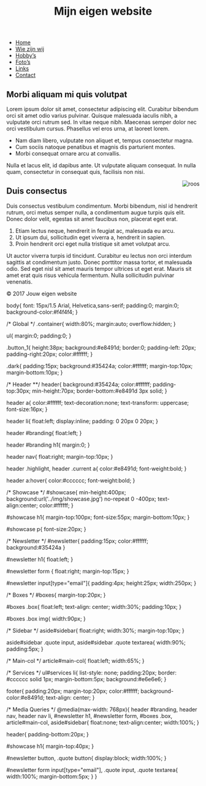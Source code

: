 <!DOCTYPE html>

<html lang="nl">

<head>
<title>De titel van je webpagina</title>
<meta charset="utf-8">
<meta name="description" content="beschrijving van je webpagina">
<meta name="viewport" content="initial-scale=1.0, width=device-width">
<link rel="stylesheet" href="basis.css" type="text/css" media="screen">
<script type="text/javascript" src="https://cdnjs.cloudflare.com/ajax/libs/respond.js/1.4.2/respond.min.js"></script>
</head>

<body>

<header><h1>Mijn eigen website</h1></header>

<nav>
<ul>
<li><a href="index.html">Home</a></li>
<li><a href="wiezijnwij.html">Wie zijn wij</a></li>
<li><a href="hobbys.html">Hobby’s</a></li>
<li><a href="fotos.html">Foto’s</a></li>
<li><a href="links.html">Links</a></li>
<li><a href="contact.html">Contact</a></li>
</ul>
</nav>

<article>

<h1>Morbi aliquam mi quis volutpat</h1>
<p>Lorem ipsum dolor sit amet, consectetur adipiscing elit. Curabitur bibendum orci sit amet odio varius pulvinar. Quisque malesuada iaculis nibh, a vulputate orci rutrum sed. In vitae neque nibh. Maecenas semper dolor nec orci vestibulum cursus. Phasellus vel eros urna, at laoreet lorem.</p>

<ul>
<li>Nam diam libero, vulputate non aliquet et, tempus consectetur magna.</li>
<li>Cum sociis natoque penatibus et magnis dis parturient montes.</li>
<li>Morbi consequat ornare arcu at convallis.</li>
</ul>

<p>Nulla et lacus elit, id dapibus ante. Ut vulputate aliquam consequat. In nulla quam, consectetur in consequat quis, facilisis non nisi.</p>

<img alt="roos" src="http://www.mijn-eigen-website.nl/images/roos.gif" style="float: right;">
<h2>Duis consectus</h2>
<p>Duis consectus vestibulum condimentum. Morbi bibendum, nisl id hendrerit rutrum, orci metus semper nulla, a condimentum augue turpis quis elit. Donec dolor velit, egestas sit amet faucibus non, placerat eget erat.</p>

<ol>
<li>Etiam lectus neque, hendrerit in feugiat ac, malesuada eu arcu.</li>
<li>Ut ipsum dui, sollicitudin eget viverra a, hendrerit in sapien.</li>
<li>Proin hendrerit orci eget nulla tristique sit amet volutpat arcu.</li>
</ol>

<p>Ut auctor viverra turpis id tincidunt. Curabitur eu lectus non orci interdum sagittis at condimentum justo. Donec porttitor massa tortor, et malesuada odio. Sed eget nisl sit amet mauris tempor ultrices ut eget erat. Mauris sit amet erat quis risus vehicula fermentum. Nulla sollicitudin pulvinar venenatis.</p>

</article> 

<footer>
<p>© 2017 Jouw eigen website</p>
</footer>

</body>

</html>
body{
  font: 15px/1.5 Arial, Helvetica,sans-serif;
  padding:0;
  margin:0;
  background-color:#f4f4f4;
}

/* Global */
.container{
  width:80%;
  margin:auto;
  overflow:hidden;
}

ul{
  margin:0;
  padding:0;
}

.button_1{
  height:38px;
  background:#e8491d;
  border:0;
  padding-left: 20px;
  padding-right:20px;
  color:#ffffff;
}

.dark{
  padding:15px;
  background:#35424a;
  color:#ffffff;
  margin-top:10px;
  margin-bottom:10px;
}

/* Header **/
header{
  background:#35424a;
  color:#ffffff;
  padding-top:30px;
  min-height:70px;
  border-bottom:#e8491d 3px solid;
}

header a{
  color:#ffffff;
  text-decoration:none;
  text-transform: uppercase;
  font-size:16px;
}

header li{
  float:left;
  display:inline;
  padding: 0 20px 0 20px;
}

header #branding{
  float:left;
}

header #branding h1{
  margin:0;
}

header nav{
  float:right;
  margin-top:10px;
}

header .highlight, header .current a{
  color:#e8491d;
  font-weight:bold;
}

header a:hover{
  color:#cccccc;
  font-weight:bold;
}

/* Showcase */
#showcase{
  min-height:400px;
  background:url('../img/showcase.jpg') no-repeat 0 -400px;
  text-align:center;
  color:#ffffff;
}

#showcase h1{
  margin-top:100px;
  font-size:55px;
  margin-bottom:10px;
}

#showcase p{
  font-size:20px;
}

/* Newsletter */
#newsletter{
  padding:15px;
  color:#ffffff;
  background:#35424a
}

#newsletter h1{
  float:left;
}

#newsletter form {
  float:right;
  margin-top:15px;
}

#newsletter input[type="email"]{
  padding:4px;
  height:25px;
  width:250px;
}

/* Boxes */
#boxes{
  margin-top:20px;
}

#boxes .box{
  float:left;
  text-align: center;
  width:30%;
  padding:10px;
}

#boxes .box img{
  width:90px;
}

/* Sidebar */
aside#sidebar{
  float:right;
  width:30%;
  margin-top:10px;
}

aside#sidebar .quote input, aside#sidebar .quote textarea{
  width:90%;
  padding:5px;
}

/* Main-col */
article#main-col{
  float:left;
  width:65%;
}

/* Services */
ul#services li{
  list-style: none;
  padding:20px;
  border: #cccccc solid 1px;
  margin-bottom:5px;
  background:#e6e6e6;
}

footer{
  padding:20px;
  margin-top:20px;
  color:#ffffff;
  background-color:#e8491d;
  text-align: center;
}

/* Media Queries */
@media(max-width: 768px){
  header #branding,
  header nav,
  header nav li,
  #newsletter h1,
  #newsletter form,
  #boxes .box,
  article#main-col,
  aside#sidebar{
    float:none;
    text-align:center;
    width:100%;
  }

  header{
    padding-bottom:20px;
  }

  #showcase h1{
    margin-top:40px;
  }

  #newsletter button, .quote button{
    display:block;
    width:100%;
  }

  #newsletter form input[type="email"], .quote input, .quote textarea{
    width:100%;
    margin-bottom:5px;
  }
}

